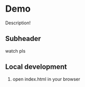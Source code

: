 # Demo

Description!

## Subheader

watch pls

## Local development

1. open index.html in your browser